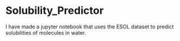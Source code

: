 # Solubility_Predictor
I have made a jupyter notebook that uses the ESOL dataset to predict solubilities of molecules in water.
